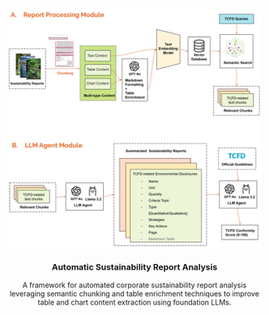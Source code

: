 <!-- Framework -->
<br />
<div align="center">
  <a href="https://github.com/ZejieGuo/analyze_sustainability_report_with_ai">
    <img src="images/pipeline_report_processing.jpeg" alt="Pipeline" width="720">
  </a>

<h3 align="center">Automatic Sustainability Report Analysis</h3>

  <p align="center">
     A framework for automated corporate sustainability report analysis leveraging semantic chunking and table enrichment techniques to improve table and chart content extraction using foundation LLMs.
  </p>
</div>
